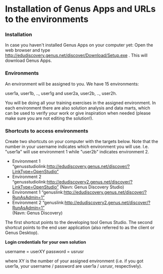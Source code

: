 
# Installation of Genus Apps and URLs to the environments

### Installation
In case you haven't installed Genus Apps on your computer yet: Open the web browser and type http://edudiscovery.genus.net/discover/Download/Setup.exe . This will download Genus Apps.	

### Environments
An environment will be assigned to you. We have 15 environments: 

user1a, user1b, .., user1g and user2a, user2b, .., user2h.     

You will be doing all your training exercises in the assigned environment. In each environment there are also solution analysis and data marts, which can be used to verify your work or give inspiration when needed (please make sure you are not editing the solution!).

### Shortcuts to access environments
Create two shortcuts on your computer with the targets below. Note that the number in your username indicates which environment you will use. I.e. "user1a" will use environment 1 while "user2b" indicates environment 2. 
  * Environment 1 “genusstudiolink:http://edudiscovery.genus.net/discover/?LinkType=OpenStudio” 
  * Environment 2 “genusstudiolink:http://edudiscovery2.genus.net/discover/?LinkType=OpenStudio” 
   (Navn: Genus Discovery Studio)
 * Environment 1 “genuslink:http://edudiscovery.genus.net/discover/?RunAsAdmin=1” 
 * Environment 2 “genuslink:http://edudiscovery2.genus.net/discover/?RunAsAdmin=1”  
   (Navn: Genus Discovery)


The first shortcut points to the developing tool Genus Studio. The second shortcut points to the end user application (also referred to as the client or Genus Desktop). 

**Login credentials for your own solution**

username = userXY 
password = usrusr

where XY is the number of your assigned environment (i.e. if you got user1a, your username / password are user1a / usrusr, respectively).

